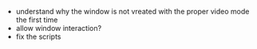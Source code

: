 - understand why the window is not vreated with the proper video mode the first time
- allow window interaction?
- fix the scripts
